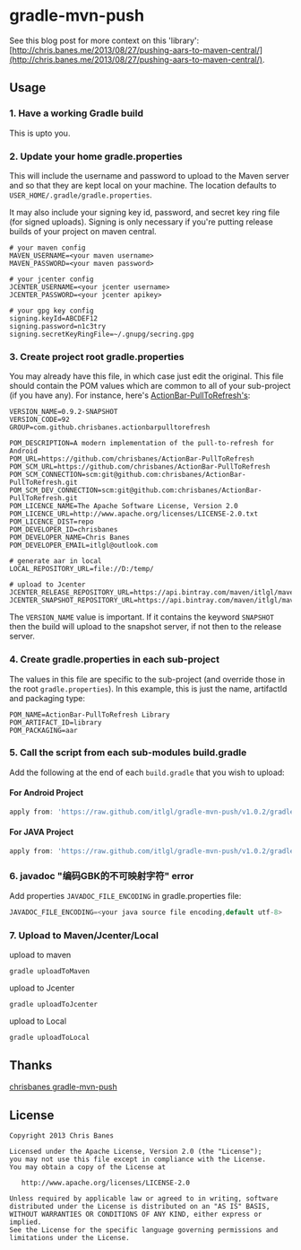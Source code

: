 gradle-mvn-push
===============

See this blog post for more context on this 'library': [http://chris.banes.me/2013/08/27/pushing-aars-to-maven-central/](http://chris.banes.me/2013/08/27/pushing-aars-to-maven-central/).


## Usage

### 1. Have a working Gradle build
This is upto you.

### 2. Update your home gradle.properties

This will include the username and password to upload to the Maven server and so that they are kept local on your machine. The location defaults to `USER_HOME/.gradle/gradle.properties`.

It may also include your signing key id, password, and secret key ring file (for signed uploads).  Signing is only necessary if you're putting release builds of your project on maven central.

```properties
# your maven config
MAVEN_USERNAME=<your maven username>
MAVEN_PASSWORD=<your maven password>

# your jcenter config
JCENTER_USERNAME=<your jcenter username>
JCENTER_PASSWORD=<your jcenter apikey>

# your gpg key config
signing.keyId=ABCDEF12
signing.password=n1c3try
signing.secretKeyRingFile=~/.gnupg/secring.gpg
```

### 3. Create project root gradle.properties
You may already have this file, in which case just edit the original. This file should contain the POM values which are common to all of your sub-project (if you have any). For instance, here's [ActionBar-PullToRefresh's](https://github.com/chrisbanes/ActionBar-PullToRefresh):

```properties
VERSION_NAME=0.9.2-SNAPSHOT
VERSION_CODE=92
GROUP=com.github.chrisbanes.actionbarpulltorefresh

POM_DESCRIPTION=A modern implementation of the pull-to-refresh for Android
POM_URL=https://github.com/chrisbanes/ActionBar-PullToRefresh
POM_SCM_URL=https://github.com/chrisbanes/ActionBar-PullToRefresh
POM_SCM_CONNECTION=scm:git@github.com:chrisbanes/ActionBar-PullToRefresh.git
POM_SCM_DEV_CONNECTION=scm:git@github.com:chrisbanes/ActionBar-PullToRefresh.git
POM_LICENCE_NAME=The Apache Software License, Version 2.0
POM_LICENCE_URL=http://www.apache.org/licenses/LICENSE-2.0.txt
POM_LICENCE_DIST=repo
POM_DEVELOPER_ID=chrisbanes
POM_DEVELOPER_NAME=Chris Banes
POM_DEVELOPER_EMAIL=itlgl@outlook.com

# generate aar in local
LOCAL_REPOSITORY_URL=file://D:/temp/

# upload to Jcenter
JCENTER_RELEASE_REPOSITORY_URL=https://api.bintray.com/maven/itlgl/maven/iosdialog/;publish=1
JCENTER_SNAPSHOT_REPOSITORY_URL=https://api.bintray.com/maven/itlgl/maven/iosdialog/;publish=1
```

The `VERSION_NAME` value is important. If it contains the keyword `SNAPSHOT` then the build will upload to the snapshot server, if not then to the release server.

### 4. Create gradle.properties in each sub-project
The values in this file are specific to the sub-project (and override those in the root `gradle.properties`). In this example, this is just the name, artifactId and packaging type:

```properties
POM_NAME=ActionBar-PullToRefresh Library
POM_ARTIFACT_ID=library
POM_PACKAGING=aar
```

### 5. Call the script from each sub-modules build.gradle

Add the following at the end of each `build.gradle` that you wish to upload:

#### For Android Project
```groovy
apply from: 'https://raw.github.com/itlgl/gradle-mvn-push/v1.0.2/gradle-mvn-push-android.gradle'
```

#### For JAVA Project
```groovy
apply from: 'https://raw.github.com/itlgl/gradle-mvn-push/v1.0.2/gradle-mvn-push-java.gradle'
```

### 6. javadoc "编码GBK的不可映射字符" error

Add properties `JAVADOC_FILE_ENCODING` in gradle.properties file:
```groovy
JAVADOC_FILE_ENCODING=<your java source file encoding,default utf-8>
```

### 7. Upload to Maven/Jcenter/Local

upload to maven
```
gradle uploadToMaven
```

upload to Jcenter
```
gradle uploadToJcenter
```

upload to Local
```
gradle uploadToLocal
```

## Thanks

[chrisbanes gradle-mvn-push](https://github.com/chrisbanes/gradle-mvn-push)

## License

    Copyright 2013 Chris Banes

    Licensed under the Apache License, Version 2.0 (the "License");
    you may not use this file except in compliance with the License.
    You may obtain a copy of the License at

       http://www.apache.org/licenses/LICENSE-2.0

    Unless required by applicable law or agreed to in writing, software
    distributed under the License is distributed on an "AS IS" BASIS,
    WITHOUT WARRANTIES OR CONDITIONS OF ANY KIND, either express or implied.
    See the License for the specific language governing permissions and
    limitations under the License.
